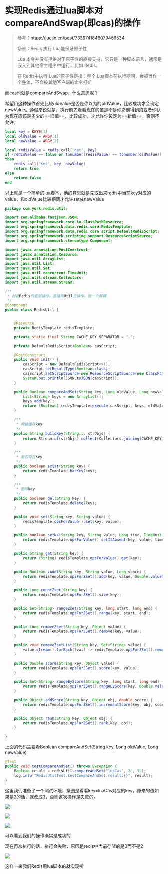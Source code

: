 # 实现Redis通过lua脚本对compareAndSwap(即cas)的操作

> 参考：https://juejin.cn/post/7339741848079466534
>
> 场景：Redis 执行 Lua能保证原子性
>
> Lua 本身并没有提供对于原子性的直接支持，它只是一种脚本语言，通常是嵌入到其他宿主程序中运行，比如 Redis。
>
> 在 Redis中执行 Lua的原子性是指：整个 Lua脚本在执行期间，会被当作一个整体，不会被其他客户端的命令打断

而cas也就是compareAndSwap，什么意思呢？

希望用这种操作首先比较oldValue是否是你以为的oldValue，比较成功才会设定newValue。通俗来说就是，执行前先看看现在的值是不是你之前得到的或者你认为现在应该是多少的==旧值==，比较成功，才允许你设定为==新值==，否则不允许。

```lua
local key = KEYS[1]
local oldValue = ARGV[1]
local newValue = ARGV[2]

local redisValue = redis.call('get', key)
if (redisValue == false or tonumber(redisValue) == tonumber(oldValue))
then
    redis.call('set', key, newValue)
    return true
else
    return false
end
```

以上就是一个简单的lua脚本，他的意思就是先取出来redis中当前key对应的value，和oldValue比较相同才允许set成newValue

```java
package com.york.redis.util;

import com.alibaba.fastjson.JSON;
import org.springframework.core.io.ClassPathResource;
import org.springframework.data.redis.core.RedisTemplate;
import org.springframework.data.redis.core.script.DefaultRedisScript;
import org.springframework.scripting.support.ResourceScriptSource;
import org.springframework.stereotype.Component;

import javax.annotation.PostConstruct;
import javax.annotation.Resource;
import java.util.ArrayList;
import java.util.List;
import java.util.Set;
import java.util.concurrent.TimeUnit;
import java.util.stream.Collectors;
import java.util.stream.Stream;

/**
 * 封装Redis的底层操作，直接用Util去操作，做一个解耦
 */
@Component
public class RedisUtil {


    @Resource
    private RedisTemplate redisTemplate;

    private static final String CACHE_KEY_SEPARATOR = ".";

    private DefaultRedisScript<Boolean> casScript;

    @PostConstruct
    public void init() {
        casScript = new DefaultRedisScript<>();
        casScript.setResultType(Boolean.class);
        casScript.setScriptSource(new ResourceScriptSource(new ClassPathResource("compareAndSet.lua")));
        System.out.println(JSON.toJSON(casScript));
    }

    public Boolean compareAndSet(String key, Long oldValue, Long newValue) {
        List<String> keys = new ArrayList();
        keys.add(key);
        return (Boolean) redisTemplate.execute(casScript, keys, oldValue, newValue);
    }

    /**
     * 构建缓存key
     */
    public String buildKey(String... strObjs) {
        return Stream.of(strObjs).collect(Collectors.joining(CACHE_KEY_SEPARATOR));
    }

    /**
     * 是否存在key
     */
    public boolean exist(String key) {
        return redisTemplate.hasKey(key);
    }

    /**
     * 删除key
     */
    public boolean del(String key) {
        return redisTemplate.delete(key);
    }

    public void set(String key, String value) {
        redisTemplate.opsForValue().set(key, value);
    }

    public boolean setNx(String key, String value, Long time, TimeUnit timeUnit) {
        return redisTemplate.opsForValue().setIfAbsent(key, value, time, timeUnit);
    }

    public String get(String key) {
        return (String) redisTemplate.opsForValue().get(key);
    }

    public Boolean zAdd(String key, String value, Long score) {
        return redisTemplate.opsForZSet().add(key, value, Double.valueOf(String.valueOf(score)));
    }

    public Long countZset(String key) {
        return redisTemplate.opsForZSet().size(key);
    }

    public Set<String> rangeZset(String key, long start, long end) {
        return redisTemplate.opsForZSet().range(key, start, end);
    }

    public Long removeZset(String key, Object value) {
        return redisTemplate.opsForZSet().remove(key, value);
    }

    public void removeZsetList(String key, Set<String> value) {
        value.stream().forEach((val) -> redisTemplate.opsForZSet().remove(key, val));
    }

    public Double score(String key, Object value) {
        return redisTemplate.opsForZSet().score(key, value);
    }

    public Set<String> rangeByScore(String key, long start, long end) {
        return redisTemplate.opsForZSet().rangeByScore(key, Double.valueOf(String.valueOf(start)), Double.valueOf(String.valueOf(end)));
    }

    public Object addScore(String key, Object obj, double score) {
        return redisTemplate.opsForZSet().incrementScore(key, obj, score);
    }

    public Object rank(String key, Object obj) {
        return redisTemplate.opsForZSet().rank(key, obj);
    }

}
```

上面的代码主要看Boolean compareAndSet(String key, Long oldValue, Long newValue)

```java
@Test
public void testCompareAndSet() throws Exception {
    Boolean result = redisUtil.compareAndSet("luaCas", 2L, 3L);
    log.info("RedisUtilTest.testCompareAndSet.result:{}", result);
}
```

这里我们准备了一个测试环境，意图是看看key=luaCas对应的key，原来的值如果是2的话，就改成3，否则这次操作是失败的。

![](./../%E6%AF%8F%E6%97%A5%E5%AE%8C%E6%88%90%E8%AE%A1%E5%88%92%E6%88%AA%E5%9B%BE/xxl-job/lua%E8%84%9A%E6%9C%AC%E6%89%A7%E8%A1%8C%E5%89%8D.jpg)

![](./../%E6%AF%8F%E6%97%A5%E5%AE%8C%E6%88%90%E8%AE%A1%E5%88%92%E6%88%AA%E5%9B%BE/xxl-job/lua%E8%84%9A%E6%9C%AC%E6%89%A7%E8%A1%8C%E5%90%8E.jpg)

![](./../%E6%AF%8F%E6%97%A5%E5%AE%8C%E6%88%90%E8%AE%A1%E5%88%92%E6%88%AA%E5%9B%BE/xxl-job/lua%E8%84%9A%E6%9C%AC%E6%89%A7%E8%A1%8C%E5%90%8Eredis%E7%9A%84%E5%8F%98%E5%8C%96.jpg)

可以看到我们的操作确实是成功的

现在再次执行的话，执行会失败，原因是redis中当前存储的是3而不是2

![](./../%E6%AF%8F%E6%97%A5%E5%AE%8C%E6%88%90%E8%AE%A1%E5%88%92%E6%88%AA%E5%9B%BE/xxl-job/lua%E8%84%9A%E6%9C%AC%E6%89%A7%E8%A1%8C%E5%90%8E%EF%BC%88%E6%AD%A3%E5%B8%B8%EF%BC%89.jpg)

这样一来我们Redis用lua脚本的就实现啦